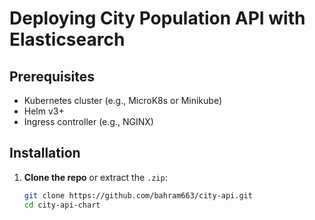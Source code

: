 # Deploying City Population API with Elasticsearch

## Prerequisites
- Kubernetes cluster (e.g., MicroK8s or Minikube)
- Helm v3+
- Ingress controller (e.g., NGINX)

## Installation

1. **Clone the repo** or extract the `.zip`:
   ```sh
   git clone https://github.com/bahram663/city-api.git
   cd city-api-chart
